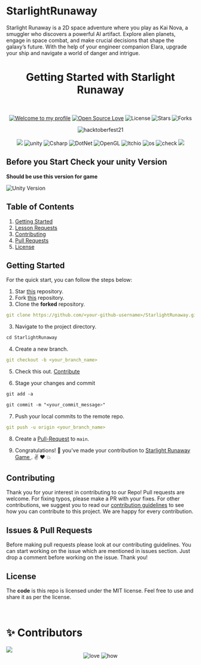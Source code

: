 # StarlightRunaway
 Starlight Runaway is a 2D space adventure where you play as Kai Nova, a smuggler who discovers a powerful AI artifact. Explore alien planets, engage in space combat, and make crucial decisions that shape the galaxy’s future. With the help of your engineer companion Elara, upgrade your ship and navigate a world of danger and intrigue.

<h1 align="center">Getting Started with Starlight Runaway </h1> 
<br>

<div align="center">

[![Welcome to my profile](https://img.shields.io/badge/Hello,Programmer!-Welcome-blue.svg?style=flat&logo=github)](https://github.com/Buddhad)
[![Open Source Love](https://badges.frapsoft.com/os/v2/open-source.svg?v=103)](https://github.com/Buddhad/StarlightRunaway)
![License](https://img.shields.io/bower/l/react?color=green)
![Stars](https://img.shields.io/github/stars/Buddhad/StarlightRunaway?style=flat&logo=github)
![Forks](https://img.shields.io/github/forks/Buddhad/StarlightRunaway?style=flat&logo=github)

</div>

<div align="center">
  <img src="https://hacktoberfest.com/_next/static/media/opengraph.9dc60c9d.png" alt="hacktoberfest21">
</div>

<br>

<div align="center">
  <img src="https://forthebadge.com/images/badges/for-you.svg">
  <img src="https://img.shields.io/badge/Unity-100000?style=for-the-badge&logo=unity&logoColor=white" alt="unity">
  <img src="https://img.shields.io/badge/C%23-239120?style=for-the-badge&logo=csharp&logoColor=white" alt="Csharp">
 <img src="https://img.shields.io/badge/.NET-512BD4?style=for-the-badge&logo=dotnet&logoColor=white" alt="DotNet">
  <img src="https://img.shields.io/badge/OpenGL-FFFFFF?style=for-the-badge&logo=opengl" alt="OpenGL">
  <img src="https://img.shields.io/badge/Itch.io-FA5C5C?style=for-the-badge&logo=itchdotio&logoColor=white" alt="Itchio">
  <img src="https://forthebadge.com/images/badges/open-source.svg" alt="os">
  <img src="https://forthebadge.com/images/badges/check-it-out.svg" alt="check">
  
  <img src="https://forthebadge.com/images/badges/built-by-developers.svg" />
</div>

## Before you Start Check your unity Version
**Should be use this version for game**

![Unity Version](https://github.com/user-attachments/assets/c4afcc25-0db9-4ea3-b37a-93fb55e0102b)

<h2>Table of Contents</h2>
<ol>
    <li><a href="#getting-started">Getting Started</a></li>
    <li><a href="#getting-started">Lesson Requests</a></li>
    <li><a href="#contribute">Contributing</a></li>
    <li><a href="#prs">Pull Requests</a></li>
    <li><a href="#license">License</a></li>
</ol>


## **Getting Started**

For the quick start, you can follow the steps below:

1. Star <a href="https://github.com/Buddhad/StarlightRunaway" title="this">this</a> repository.
2. Fork <a href="https://github.com/Buddhad/StarlightRunaway" title="this">this</a> repository.
3. Clone the **forked** repository.

```yml
git clone https://github.com/<your-github-username>/StarlightRunaway.git
```
3. Navigate to the project directory.

```py
cd StarlightRunaway
```

4. Create a new branch.

```yml
git checkout -b <your_branch_name>
```


5. Check this out. [Contribute](./CONTRIBUTING.md)
   
6. Stage your changes and commit

```css
git add -a

git commit -m "<your_commit_message>"
```

7. Push your local commits to the remote repo.

```yml
git push -u origin <your_branch_name>
```

8. Create a <a href="https://docs.github.com/en/github/collaborating-with-pull-requests/proposing-changes-to-your-work-with-pull-requests/creating-a-pull-request" title="Pull Request">Pull-Request</a> to `main`.

9. Congratulations! 🎉 you've made your contribution to <a href="https://github.com/Buddhad/StarlightRunaway" title="StarlightRunaway">Starlight Runaway Game </a>. ✌️ ❤️ 💥

<h2 id="contribute">Contributing</h2>
<p>
   Thank you for your interest in contributing to our Repo! Pull requests are welcome. For fixing typos, please make a PR with your fixes. For other contributions, we suggest you to read our <a href="/CONTRIBUTING.md">contribution guidelines</a> to see how you can contribute to this project. We are happy for every contribution. 
    
</p>

<h2 id="prs">Issues & Pull Requests</h2>

Before making pull requests please look at our contributing guidelines. You can start working on the issue which are mentioned in issues section. Just drop a comment before working on the issue. Thank you!

<h2 id="license">License</h2>

The **code** is this repo is licensed under the MIT license. Feel free to use and share it as per the license.

<br>

# ✨ Contributors

<a href="https://github.com/Buddhad/StarlightRunaway/graphs/contributors">
  <img src="https://contrib.rocks/image?repo=Buddhad/StarlightRunaway" />
</a>
<div align="center">
 <img src="https://forthebadge.com/images/badges/built-with-love.svg" alt="love" />
 <img src="https://forthebadge.com/images/badges/thats-how-they-get-you.svg" alt="how">
</div>

